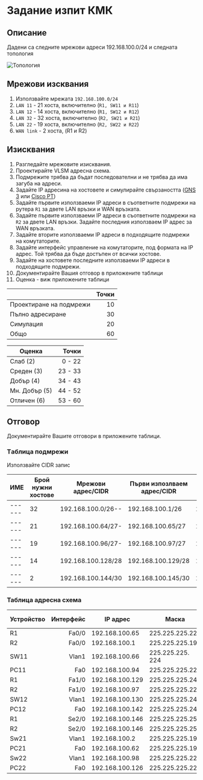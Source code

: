 # Задание изпит КМК

## Описание

Дадени са следните мрежови адреси 192.168.100.0/24 и следната топология

![Топология](https://github.com/tus-fett/exam-21/blob/main/VLSM_subnetting.jpg)

## Мрежови изсквания
1. Използвайте мрежата ```192.168.100.0/24```
1. ```LAN 11``` - 21 хоста, включително (```R1, SW11 и R11```)
1. ```LAN 12``` - 14 хоста, включително (```R1, SW12 и R12```)
1. ```LAN 32``` - 32 хоста, включително (```R2, SW21 и R21```)
1. ```LAN 22``` - 19 хоста, включително (```R2, SW22 и R22```)
2. ```WAN link``` - 2 хоста, (R1 и R2)


## Изисквания

1. Разгледайте мрежовите изисквания. 
2. Проектирайте VLSM адресна схема.
3. Подмрежите трябва да бъдат последователни и не трябва да има загуба на адреси.
4. Задайте IP адресина на хостовете и симулирайте свързаността ([GNS 3](https://www.gns3.com/) или [Cisco PT](https://www.netacad.com/courses/packet-tracer))
5. Задайте първите използваеми IP адреси в съответните подмрежи на рутера ```R1``` за двете LAN връзки и WAN връзката.
6. Задайте първите използваеми IP адреси в съответните подмрежи на ```R2``` за двете LAN връзки. Задайте последния използваем IP адрес за WAN връзката.
7. Задайте вторите използваеми IP адреси в подходящите подмрежи на комутаторите.
8. Задайте интерфейс управление на комутаторите, под формата на IP адрес. Той трябва да бъде достъпен от всички хостове.
9. Задайте на хостовете последните използваеми IP адреси в подходящите подмрежи.
10. Документирайте Вашия отговор в приложените таблици
11. Оценка - виж приложените таблици 

|                         	| Точки 	|
|-------------------------	|------:	|
| Проектиране на подмрежи 	| 10    	|
| Пълно адресиране        	| 30    	|
| Симулация               	| 20    	|
| Общо                    	| 60    	|

| Оценка         	|   Точки 	|
|----------------	|--------:	|
| Слаб (2)       	| 0 - 22  	|
| Среден (3)     	| 23 - 33 	|
| Добър (4)      	| 34 - 43 	|
| Мн. Добър (5)  	| 44 - 52 	|
| Отличен (6)    	| 53 - 60 	|


## Отговор

Документирайте Вашите отговори в приложените таблици.

### Tаблицa подмрежи 

Използвайте CIDR запис

 ИМЕ  | Брой нужни хостове | Мрежови адрес/CIDR | Първи изпозлваем адрес/CIDR | Пoследен изпозлваем адрес/CIDR | Brodcast/ CIDR | Брой хостове
------|--------------------|--------------------|-----------------------------|--------------------------------|----------------|------------
------|32|192.168.100.0/26--|192.168.100.1/26|192.168.100.62/26|192.168.100.63/26|62
------|21|192.168.100.64/27-|192.168.100.65/27|192.168.100.94/27|192.168.100.95/27|30
------|19|192.168.100.96/27-|192.168.100.97/27|192.168.100.126/27|192.168.100.127/27|30
------|14|192.168.100.128/28|192.168.100.129/28|192.168.100.142/28|192.168.100.143/28|14
------|2|192.168.100.144/30|192.168.100.145/30|192.168.100.146/30|192.168.100.147/30|2

### Таблица адресна схема

| Устройство 	| Интерфейс 	| IP aдрес 	| Маска 	| Маршрут по подразбиране/gateway 	|
|------------	|----------:	|----------	|-------	|---------------------------------	|
| R1    | Fa0/0	|192.168.100.65 	|225.225.225.224	|                         	|
| R2   	| Fa0/0    	|192.168.100.1  	|225.225.225.192	|                       	|
|SW11    | Vlan1   	| 192.168.100.66  	|225.225.225.	224|                       	|
|PC11    	|  Fa0 	| 192.168.100.94   	|225.225.225.224	| 192.168.100.65|                         	|
|R1      | Fa1/0|192.168.100.129|225.225.225.240|
|R2      | Fa1/0|192.168.100.97|225.225.225.224|
|SW12    |Vlan1|192.168.100.130|225.225.225.240|
|PC12    |Fa0       |192.168.100.142|225.225.225.240|
|R1      |Se2/0     |192.168.100.146|225.225.225.252|192.168.100.129|
|R2    |Se2/0|192.168.100.146|225.225.225.252|
|Sw21|Vlan1|192.168.100.2|225.225.225.192|
|PC21|Fa0|192.168.100.62|225.225.225.192|192.168.100.1|
|Sw22|Vlan1|192.168.100.98|225.225.225.224|
|PC22|Fa0|192.168.100.126|225.225.225.224|192.168.100.97|
